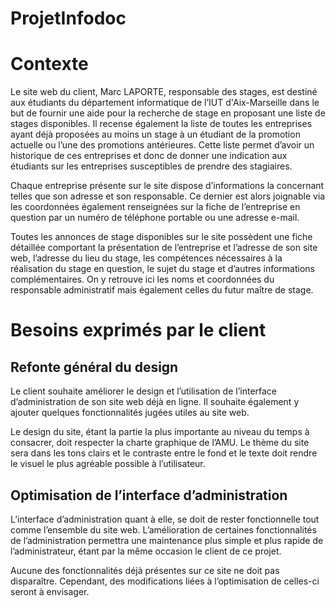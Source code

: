 # ProjetInfodoc

# Contexte
Le site web du client, Marc LAPORTE, responsable des stages, est destiné aux étudiants du département informatique de l’IUT d'Aix-Marseille dans le but de fournir une aide pour la recherche de stage en proposant une liste de stages disponibles. Il recense également la liste de toutes les entreprises ayant déjà proposées au moins un stage à un étudiant de la promotion actuelle ou l’une des promotions antérieures. Cette liste permet d’avoir un historique de ces entreprises et donc de donner une indication aux étudiants sur les entreprises susceptibles de prendre des stagiaires.

Chaque entreprise présente sur le site dispose d’informations la concernant telles que son adresse et son responsable. Ce dernier est alors joignable via les coordonnées également renseignées sur la fiche de l’entreprise en question par un numéro de téléphone portable ou une adresse e-mail.

Toutes les annonces de stage disponibles sur le site possèdent une fiche détaillée comportant la présentation de l’entreprise et l’adresse de son site web, l’adresse du lieu du stage, les compétences nécessaires à la réalisation du stage en question, le sujet du stage et d’autres informations complémentaires. On y retrouve ici les noms et coordonnées du responsable administratif mais également celles du futur maître de stage.


# Besoins exprimés par le client

## Refonte général du design
Le client souhaite améliorer le design et l’utilisation de l’interface d’administration de son site web déjà en ligne. Il souhaite également y ajouter quelques fonctionnalités jugées utiles au site web.

Le design du site, étant la partie la plus importante au niveau du temps à consacrer, doit respecter la charte graphique de l’AMU. Le thème du site sera dans les tons clairs et le contraste entre le fond et le texte doit rendre le visuel le plus agréable possible à l’utilisateur.

## Optimisation de l’interface d’administration
L’interface d’administration quant à elle, se doit de rester fonctionnelle tout comme l’ensemble du site web. L’amélioration de certaines fonctionnalités de l’administration permettra une maintenance plus simple et plus rapide de l’administrateur, étant par la même occasion le client de ce projet.

Aucune des fonctionnalités déjà présentes sur ce site ne doit pas disparaître. 
Cependant, des modifications liées à l’optimisation de celles-ci seront à envisager.
